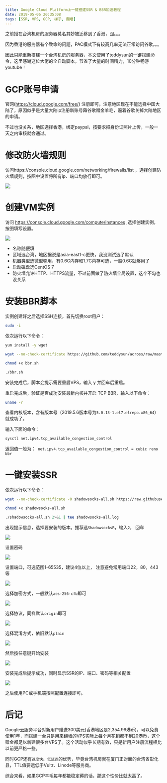 ```yaml
---
title: Google Cloud Platform上一键搭建SSR & BBR加速教程
date: 2019-05-06 20:35:08
tags: [SSR, VPS, GCP, 梯子, 翻墙]
---
```


之前搭在台湾机房的服务器莫名其妙被迁移到了香港，囧。。。

因为香港的服务器有个致命的问题，PAC模式下有较高几率无法正常访问谷歌。。。

因此只能重新搭建一个台湾机房的服务器，本文使用了teddysun的一键搭建命令，这里感谢这位大佬的全自动脚本，节省了大量的时间精力，10分钟畅游youtube！

<!-- more -->

# GCP账号申请

官网(https://cloud.google.com/free/) 注册即可，注意地区现在不能选择中国大陆了，原因似乎是大量大陆ip注册新账号薅谷歌赠金羊毛，逼着谷歌关掉大陆地区的申请。

不过也没关系，地区选择香港，绑定paypal，按要求把身份证照片上传，一般一天之内审核就会通过。

# 修改防火墙规则

访问https://console.cloud.google.com/networking/firewalls/list ，选择创建防火墙规则，按图中设置将所有ip、端口均放行即可。

![](./1009/1.PNG)

# 创建VM实例

访问 https://console.cloud.google.com/compute/instances ,选择创建实例，按图填写设置。

![](./1009/2.PNG)

* 名称随便填
* 区域选台湾，地区据说是asia-east1-c更快，我没测试选了默认
* 机器类型选微型够用，有0.6G内存和1.7G内存可选，一般0.6G就够用了
* 启动磁盘选CentOS 7
* 防火墙允许HTTP、HTTPS流量，不过前面做了防火墙全局设置，这个不勾也没关系

# 安装BBR脚本

实例创建好之后选择SSH连接，首先切换root用户：

``` bash
sudo -i
```

依次运行以下命令：

``` bash
yum install -y wget

wget --no-check-certificate https://github.com/teddysun/across/raw/master/bbr.sh

chmod +x bbr.sh

./bbr.sh
```

安装完成后，脚本会提示需要重启VPS，输入 y 并回车后重启。

重启完成后，验证是否成功安装最新内核并开启 TCP BBR，输入以下命令：

``` bash
uname -r
```

查看内核版本，含有版本号（2019.5.6版本号为`5.0.13-1.el7.elrepo.x86_64`）就成功了。

输入下面的命令：

``` bash
sysctl net.ipv4.tcp_available_congestion_control
```

返回值一般为：` net.ipv4.tcp_available_congestion_control = cubic reno bbr`

# 一键安装SSR

依次运行以下命令：

``` bash
wget --no-check-certificate -O shadowsocks-all.sh https://raw.githubusercontent.com/teddysun/shadowsocks_install/master/shadowsocks-all.sh

chmod +x shadowsocks-all.sh

./shadowsocks-all.sh 2>&1 | tee shadowsocks-all.log
```

出现提示信息，选择要安装的版本。推荐选`ShadowsocksR`，输入`2`， 回车

![](./1009/3.PNG)

设置密码

![](./1009/4.PNG)

设置端口，可选范围1-65535，建议4位以上， 注意避免常用端口22，80，443等

![](./1009/5.PNG)

选择加密方式，一般默认`aes-256-cfb`即可

![](./1009/6.PNG)

选择协议，同样默认`origin`即可

![](./1009/7.PNG)

选择混淆方式，依旧默认`plain`

![](./1009/8.PNG)

然后按任意键开始安装

![](./1009/9.PNG)

安装完成后提示成功，同时显示SSR的IP、端口、密码等相关配置

![](./1009/10.jpg)

之后使用PC或手机端按照配置连接即可。

# 后记

Google云服务平台对新用户赠送300美元(香港地区是2,354.99港币)，可以免费使用1年，而搭建一台只是用来翻墙的VPS实际上每个月花销都不到20港币，这个赠金都足以新建很多台VPS了。这个活动似乎长期有效，只是新用户注册流程相比以前更严格一些。

同时GCP还有`速度快`、`低延迟`的优势，毕竟台湾机房就在厦门正对面的台湾省彰化县，TTL值要远低于Vultr、Linode等服务商。

综合来看，如果GCP羊毛每年都能稳定薅的话，那这个性价比就太高了。